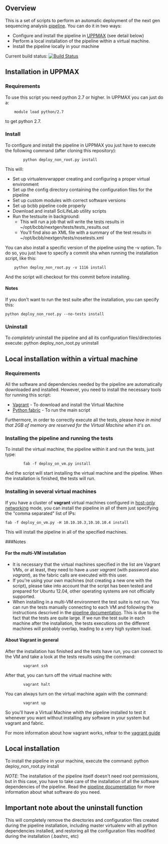 ## Overview

This is a set of scripts to perform an automatic deployment of the next gen sequencing analysis [pipeline][o1]. You can do it in two ways:
* Configure and install the pipeline in [UPPMAX][o5] (see detail below)
* Perform a local installation of the pipeline within a virtual machine.
* Install the pipeline locally in your machine

Current build status: [![Build Status](https://secure.travis-ci.org/guillermo-carrasco/bcbio-nextgen-deploy.png?branch=master)](http://travis-ci.org/guillermo-carrasco/bcbio-nextgen-deploy)

## Installation in UPPMAX

### Requirements
To use this script you need python 2.7 or higher. In UPPMAX you can just do a:

        module load python/2.7

to get python 2.7.

### Install

To configure and install the pipeline in UPPMAX you just have to execute the following command (after cloning this repository):

            python deploy_non_root.py install

This will:
* Set up virtualenvwrapper creating and configuring a proper virtual environment
* Set up the config directory containing the configuration files for the pipeline
* Set up custom modules with correct software versions
* Set up bcbb pipeline code properly
* Download and install SciLifeLab utility scripts
* Run the testsuite in background:
    * This will run a job that will write the tests results in ~/opt/bcbb/nextgen/tests/tests_results.out
    * You'll find also an XML file with a summary of the test results in ~/opt/bcbb/nextgen/tests/nosetests.xml

You can also install a specific version of the pipeline using the -v option. To do so, you just have to specify a commit sha
when running the installation script, like this:

        python deploy_non_root.py -v 1116 install

And the script will checkout for this commit before installing.

#### Notes
If you don't want to run the test suite after the installation, you can specify this:

    python deploy_non_root.py --no-tests install


### Uninstall

To *completely* uninstall the pipeline and all its configuration files/directories execute:
            python deploy_non_root.py uninstall


## Local installation within a virtual machine

### Requirements

All the software and dependencies needed by the pipeline are automatically downloaded and installed. However, you need to install the necessary tools for running this script:
* [Vagrant][o2] - To download and install the Virtual Machine
* [Python fabric][o3] - To run the main script

Furthermore, in order to correctly execute all the tests, please *have in mind that 2GB of memory are reserved for the Virtual Machine when it's on*.

### Installing the pipeline and running the tests
To install the virtual machine, the pipeline within it and run the tests, just type:

            fab -f deploy_on_vm.py install

And the script will start installing the virtual machine and the pipeline. When the installation is finished, the tests will run.

### Installing in several virtual machines
If you have a cluster of __vagrant__ virtual machines configured in [host-only networking][o6] mode, you can install the pipeline in all of them just specifying the "comma separated" list of IPs:

    fab -f deploy_on_vm.py -H 10.10.10.3,10.10.10.4 install

This will install the pipeline in all of the specified machines.

###Notes
#### For the multi-VM installation
* It is necessary that the virtual machines specified in the list are Vagrant VMs, or at least, they need to have a user _vagrant_ (with password also _vagrant_), as the fabric calls are executed with this user.
* If you're using your own machines (not creating a new one with the script), please take into account that the script has been tested and prepared for Ubuntu 12.04, other operating systems are not officially supported.
* When installing in a multi-VM environment the test suite is not run. You can run the tests manually connecting to each VM and following the instructions descrived in the [pipeline documentation][o1]. This is due to the fact that the tests are quite large. If we run the test suite in each machine after the installation, the tests executions on the different machines will probably overlap, leading to a very high system load.

#### About Vagrant in general
After the installation has finished and the tests have run, you can connect to the VM and take a look at the tests results using the command:

            vagrant ssh

After that, you can turn off the virtual machine with:

            vagrant halt

You can always turn on the virtual machine again with the command:

            vagrant up

So you'll have a Virtual Machine whith the pipeline installed to test it whenever you want without installing any software in your system but vagrant and fabric.

For more information about how vagrant works, refear to the [vagrant guide][o4]

## Local installation

To install the pipeline in your machine, execute the command:
            python deploy_non_root.py install

*NOTE*: The installation of the pipeline itself doesn't need root permissions, but in this case, you have to take care of the installation of all the software dependencies of the pipeline. Read the [pipeline documentation][o1] for more information about what software do you need.

## Important note about the uninstall function

This will completely remove the directories and configuration files created during the pipeline installation, including master virtualenv with all python dependencies installed, and restoring all the configuration files modified during the installation (.bashrc, etc)

[o1]: https://github.com/scilifelab/bcbb/tree/master/nextgen
[o2]: http://vagrantup.com/
[o3]: http://docs.fabfile.org/en/1.4.3/index.html
[o4]: http://vagrantup.com/v1/docs/getting-started/index.html
[o5]: http://www.uppmax.uu.se/
[o6]: http://vagrantup.com/v1/docs/host_only_networking.html

